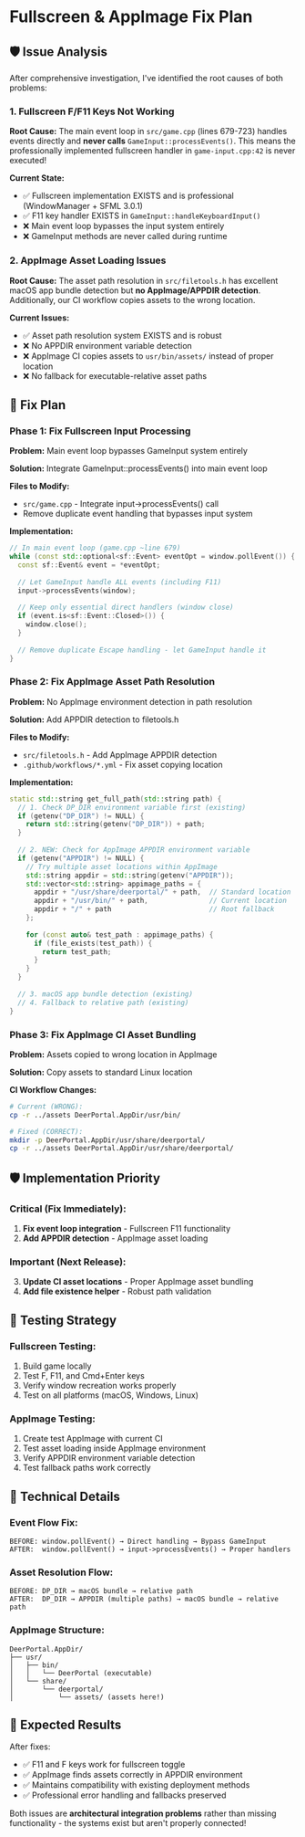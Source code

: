 # Fullscreen & AppImage Fix Plan

## 🛡️ Issue Analysis

After comprehensive investigation, I've identified the root causes of both problems:

### 1. Fullscreen F/F11 Keys Not Working

**Root Cause:** The main event loop in `src/game.cpp` (lines 679-723) handles events directly and **never calls** `GameInput::processEvents()`. This means the professionally implemented fullscreen handler in `game-input.cpp:42` is never executed!

**Current State:**
- ✅ Fullscreen implementation EXISTS and is professional (WindowManager + SFML 3.0.1)
- ✅ F11 key handler EXISTS in `GameInput::handleKeyboardInput()` 
- ❌ Main event loop bypasses the input system entirely
- ❌ GameInput methods are never called during runtime

### 2. AppImage Asset Loading Issues

**Root Cause:** The asset path resolution in `src/filetools.h` has excellent macOS app bundle detection but **no AppImage/APPDIR detection**. Additionally, our CI workflow copies assets to the wrong location.

**Current Issues:**
- ✅ Asset path resolution system EXISTS and is robust
- ❌ No APPDIR environment variable detection 
- ❌ AppImage CI copies assets to `usr/bin/assets/` instead of proper location
- ❌ No fallback for executable-relative asset paths

## 🏹 Fix Plan

### Phase 1: Fix Fullscreen Input Processing

**Problem:** Main event loop bypasses GameInput system entirely

**Solution:** Integrate GameInput::processEvents() into main event loop

**Files to Modify:**
- `src/game.cpp` - Integrate input->processEvents() call
- Remove duplicate event handling that bypasses input system

**Implementation:**
```cpp
// In main event loop (game.cpp ~line 679)
while (const std::optional<sf::Event> eventOpt = window.pollEvent()) {
  const sf::Event& event = *eventOpt;
  
  // Let GameInput handle ALL events (including F11)
  input->processEvents(window);
  
  // Keep only essential direct handlers (window close)
  if (event.is<sf::Event::Closed>()) {
    window.close();
  }
  
  // Remove duplicate Escape handling - let GameInput handle it
}
```

### Phase 2: Fix AppImage Asset Path Resolution

**Problem:** No AppImage environment detection in path resolution

**Solution:** Add APPDIR detection to filetools.h

**Files to Modify:**
- `src/filetools.h` - Add AppImage APPDIR detection
- `.github/workflows/*.yml` - Fix asset copying location

**Implementation:**
```cpp
static std::string get_full_path(std::string path) {
  // 1. Check DP_DIR environment variable first (existing)
  if (getenv("DP_DIR") != NULL) {
    return std::string(getenv("DP_DIR")) + path;
  }
  
  // 2. NEW: Check for AppImage APPDIR environment variable
  if (getenv("APPDIR") != NULL) {
    // Try multiple asset locations within AppImage
    std::string appdir = std::string(getenv("APPDIR"));
    std::vector<std::string> appimage_paths = {
      appdir + "/usr/share/deerportal/" + path,  // Standard location
      appdir + "/usr/bin/" + path,               // Current location
      appdir + "/" + path                        // Root fallback
    };
    
    for (const auto& test_path : appimage_paths) {
      if (file_exists(test_path)) {
        return test_path;
      }
    }
  }
  
  // 3. macOS app bundle detection (existing)
  // 4. Fallback to relative path (existing)
}
```

### Phase 3: Fix AppImage CI Asset Bundling

**Problem:** Assets copied to wrong location in AppImage

**Solution:** Copy assets to standard Linux location

**CI Workflow Changes:**
```bash
# Current (WRONG):
cp -r ../assets DeerPortal.AppDir/usr/bin/

# Fixed (CORRECT):
mkdir -p DeerPortal.AppDir/usr/share/deerportal/
cp -r ../assets DeerPortal.AppDir/usr/share/deerportal/
```

## 🛡️ Implementation Priority

### Critical (Fix Immediately):
1. **Fix event loop integration** - Fullscreen F11 functionality
2. **Add APPDIR detection** - AppImage asset loading

### Important (Next Release):
3. **Update CI asset locations** - Proper AppImage asset bundling
4. **Add file existence helper** - Robust path validation

## 🏹 Testing Strategy

### Fullscreen Testing:
1. Build game locally
2. Test F, F11, and Cmd+Enter keys
3. Verify window recreation works properly
4. Test on all platforms (macOS, Windows, Linux)

### AppImage Testing:
1. Create test AppImage with current CI
2. Test asset loading inside AppImage environment
3. Verify APPDIR environment variable detection
4. Test fallback paths work correctly

## 🔧 Technical Details

### Event Flow Fix:
```
BEFORE: window.pollEvent() → Direct handling → Bypass GameInput
AFTER:  window.pollEvent() → input->processEvents() → Proper handlers
```

### Asset Resolution Flow:
```
BEFORE: DP_DIR → macOS bundle → relative path
AFTER:  DP_DIR → APPDIR (multiple paths) → macOS bundle → relative path
```

### AppImage Structure:
```
DeerPortal.AppDir/
├── usr/
│   ├── bin/
│   │   └── DeerPortal (executable)
│   └── share/
│       └── deerportal/
│           └── assets/ (assets here!)
```

## 🎯 Expected Results

After fixes:
- ✅ F11 and F keys work for fullscreen toggle
- ✅ AppImage finds assets correctly in APPDIR environment
- ✅ Maintains compatibility with existing deployment methods
- ✅ Professional error handling and fallbacks preserved

Both issues are **architectural integration problems** rather than missing functionality - the systems exist but aren't properly connected!
